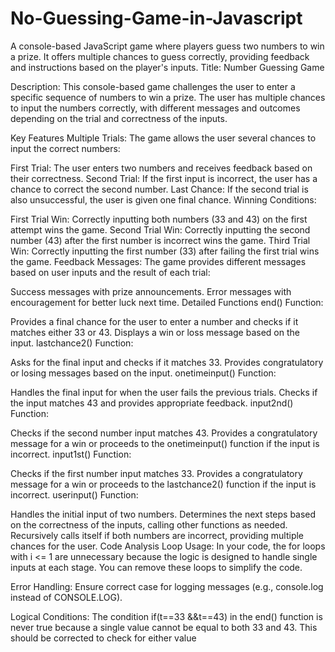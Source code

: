 # No-Guessing-Game-in-Javascript
A console-based JavaScript game where players guess two numbers to win a prize. It offers multiple chances to guess correctly, providing feedback and instructions based on the player's inputs.
Title: Number Guessing Game

Description: This console-based game challenges the user to enter a specific sequence of numbers to win a prize. The user has multiple chances to input the numbers correctly, with different messages and outcomes depending on the trial and correctness of the inputs.

Key Features
Multiple Trials: The game allows the user several chances to input the correct numbers:

First Trial: The user enters two numbers and receives feedback based on their correctness.
Second Trial: If the first input is incorrect, the user has a chance to correct the second number.
Last Chance: If the second trial is also unsuccessful, the user is given one final chance.
Winning Conditions:

First Trial Win: Correctly inputting both numbers (33 and 43) on the first attempt wins the game.
Second Trial Win: Correctly inputting the second number (43) after the first number is incorrect wins the game.
Third Trial Win: Correctly inputting the first number (33) after failing the first trial wins the game.
Feedback Messages: The game provides different messages based on user inputs and the result of each trial:

Success messages with prize announcements.
Error messages with encouragement for better luck next time.
Detailed Functions
end() Function:

Provides a final chance for the user to enter a number and checks if it matches either 33 or 43.
Displays a win or loss message based on the input.
lastchance2() Function:

Asks for the final input and checks if it matches 33.
Provides congratulatory or losing messages based on the input.
onetimeinput() Function:

Handles the final input for when the user fails the previous trials.
Checks if the input matches 43 and provides appropriate feedback.
input2nd() Function:

Checks if the second number input matches 43.
Provides a congratulatory message for a win or proceeds to the onetimeinput() function if the input is incorrect.
input1st() Function:

Checks if the first number input matches 33.
Provides a congratulatory message for a win or proceeds to the lastchance2() function if the input is incorrect.
userinput() Function:

Handles the initial input of two numbers.
Determines the next steps based on the correctness of the inputs, calling other functions as needed.
Recursively calls itself if both numbers are incorrect, providing multiple chances for the user.
Code Analysis
Loop Usage: In your code, the for loops with i <= 1 are unnecessary because the logic is designed to handle single inputs at each stage. You can remove these loops to simplify the code.

Error Handling: Ensure correct case for logging messages (e.g., console.log instead of CONSOLE.LOG).

Logical Conditions: The condition if(t==33 &&t==43) in the end() function is never true because a single value cannot be equal to both 33 and 43. This should be corrected to check for either value
